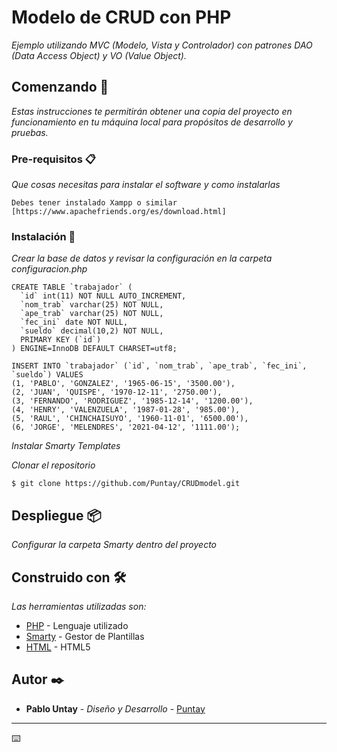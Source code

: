 # Modelo de CRUD con PHP

_Ejemplo utilizando MVC (Modelo, Vista y Controlador) con patrones DAO (Data Access Object) y VO (Value Object)._

## Comenzando 🚀

_Estas instrucciones te permitirán obtener una copia del proyecto en funcionamiento en tu máquina local para propósitos de desarrollo y pruebas._

### Pre-requisitos 📋

_Que cosas necesitas para instalar el software y como instalarlas_

```
Debes tener instalado Xampp o similar [https://www.apachefriends.org/es/download.html]
```

### Instalación 🔧

_Crear la base de datos y revisar la configuración en la carpeta configuracion.php_

```
CREATE TABLE `trabajador` (
  `id` int(11) NOT NULL AUTO_INCREMENT,
  `nom_trab` varchar(25) NOT NULL,
  `ape_trab` varchar(25) NOT NULL,
  `fec_ini` date NOT NULL,
  `sueldo` decimal(10,2) NOT NULL,
  PRIMARY KEY (`id`)
) ENGINE=InnoDB DEFAULT CHARSET=utf8;

INSERT INTO `trabajador` (`id`, `nom_trab`, `ape_trab`, `fec_ini`, `sueldo`) VALUES
(1, 'PABLO', 'GONZALEZ', '1965-06-15', '3500.00'),
(2, 'JUAN', 'QUISPE', '1970-12-11', '2750.00'),
(3, 'FERNANDO', 'RODRIGUEZ', '1985-12-14', '1200.00'),
(4, 'HENRY', 'VALENZUELA', '1987-01-28', '985.00'),
(5, 'RAUL', 'CHINCHAISUYO', '1960-11-01', '6500.00'),
(6, 'JORGE', 'MELENDRES', '2021-04-12', '1111.00');
```
_Instalar Smarty Templates_

_Clonar el repositorio_

```
$ git clone https://github.com/Puntay/CRUDmodel.git
```

## Despliegue 📦

_Configurar la carpeta Smarty dentro del proyecto_


## Construido con 🛠️

_Las herramientas utilizadas son:_

* [PHP](https://www.php.net/) - Lenguaje utilizado
* [Smarty](https://www.smarty.net/download) - Gestor de Plantillas
* [HTML](https://www.w3.org/html/) - HTML5


## Autor ✒️

* **Pablo Untay** - *Diseño y Desarrollo* - [Puntay](https://github.com/Puntay)

---
⌨️